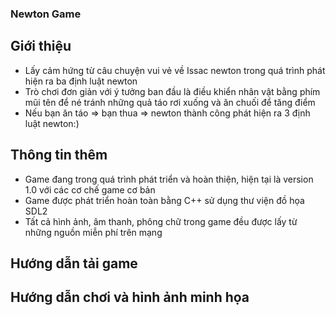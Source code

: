 ### Newton Game
## Giới thiệu
- Lấy cảm hứng từ câu chuyện vui vẻ về Issac newton trong quá trình phát hiện ra ba định luật newton
- Trò chơi đơn giản với ý tưởng ban đầu là điều khiển nhân vật bằng phím mũi tên để né tránh những quả táo rơi xuống và ăn chuối để tăng điểm
- Nếu bạn ăn táo => bạn thua => newton thành công phát hiện ra 3 định luật newton:)
## Thông tin thêm
- Game đang trong quá trình phát triển và hoàn thiện, hiện tại là version 1.0 với các cơ chế game cơ bản
- Game được phát triển hoàn toàn bằng C++ sử dụng thư viện đồ họa SDL2
- Tất cả hình ảnh, âm thanh, phông chữ trong game đều được lấy từ những nguồn miễn phí trên mạng
## Hướng dẫn tải game
## Hướng dẫn chơi và hỉnh ảnh minh họa
